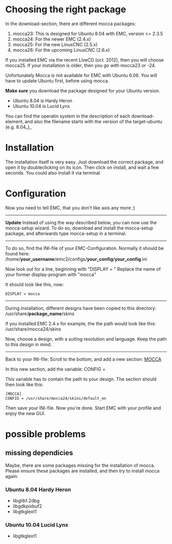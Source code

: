 # Choosing the right package #

In the download-section, there are different mocca packages:

  1. mocca23: This is designed for Ubuntu 8.04 with EMC, version <= 2.3.5
  1. mocca24: For the newer EMC (2.4.x)
  1. mocca25: For the new LinuxCNC (2.5.x)
  1. mocca26: For the upcoming LinuxCNC (2.6.x)

If you installed EMC via the recent LiveCD (oct. 2012), then you will choose mocca25.
If your installation is older, then you go with mocca23 or -24.

Unfortunately Mocca is not available for EMC with Ubuntu 6.06.
You will have to update Ubuntu first, before using mocca.

**Make sure** you download the package designed for your Ubuntu version.

  * Ubuntu 8.04 is Hardy Heron
  * Ubuntu 10.04 is Lucid Lynx

You can find the operatin system in the description of each download-element,
and also the filename starts with the version of the target-ubuntu (e.g. 8.04_)_


# Installation #

The installation itself is very easy.
Just download the correct package, and open it by doubleclicking on its icon.
Then click on install, and wait a few seconds.
You could also install it via terminal.

# Configuration #

Now you need to tell EMC, that you don't like axis any more ;)


---

**Update**
Instead of using the way described below, you can now use the mocca-setup wizard.
To do so, download and install the mocca-setup package, and afterwards type mocca-setup in a terminal.

---


To do so, find the INI-file of your EMC-Configuration.
Normally it should be found here:
/home/**your\_username**/emc2/configs/**your\_config**/**your\_config**.ini

Now look out for a line, beginning with "DISPLAY = "
Replace the name of your former display-program with "mocca"

It should look like this, now:
```
DISPLAY = mocca
```


---


During installation, different designs have been copied to this directory:
/usr/share/**package\_name**/skins

if you installed EMC 2.4.x for example, the the path would look like this:
/usr/share/mocca24/skins

Now, choose a design, with a suiting resolution and language.
Keep the path to this design in mind.


---


Back to your INI-file:
Scroll to the bottom, and add a new section:
[MOCCA](MOCCA.md)

In this new section, add the variable:
CONFIG =

This variable has to contain the path to your design.
The section should then look like this:
```
[MOCCA]
CONFIG = /usr/share/mocca24/skins/default_en
```

Then save your INI-file. Now you're done.
Start EMC with your profile and enjoy the new GUI.

# possible problems #
## missing dependicies ##
Maybe, there are some packages missing for the installation of mocca.
Please ensure these packages are installed, and then try to install mocca again:

### Ubuntu 8.04 Hardy Heron ###
  * libglib1.2dbg
  * libgdkpixbuf2
  * libgtkglext1

### Ubuntu 10.04 Lucid Lynx ###
  * libgtkglext1